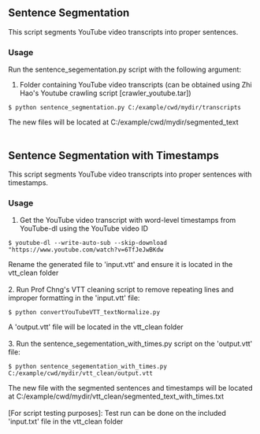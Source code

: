 ## Sentence Segmentation
This script segments YouTube video transcripts into proper sentences.
<br/>

### Usage
Run the sentence_segementation.py script with the following argument:
1. Folder containing YouTube video transcripts (can be obtained using Zhi Hao's Youtube crawling script [crawler_youtube.tar])
```
$ python sentence_segmentation.py C:/example/cwd/mydir/transcripts
```
The new files will be located at C:/example/cwd/mydir/segmented_text
<br/>
<br/>

## Sentence Segmentation with Timestamps
This script segments YouTube video transcripts into proper sentences with timestamps.
<br/>

### Usage
1. Get the YouTube video transcript with word-level timestamps from YouTube-dl using the YouTube video ID
```
$ youtube-dl --write-auto-sub --skip-download "https://www.youtube.com/watch?v=6TfJeJwBKdw
```
Rename the generated file to 'input.vtt' and ensure it is located in the vtt_clean folder
<br/>
<br/>
2. Run Prof Chng's VTT cleaning script to remove repeating lines and improper formatting in the 'input.vtt' file:
```
$ python convertYouTubeVTT_textNormalize.py 
```
A 'output.vtt' file will be located in the vtt_clean folder
<br/>
<br/>
3. Run the sentence_segementation_with_times.py script on the 'output.vtt' file:
```
$ python sentence_segementation_with_times.py C:/example/cwd/mydir/vtt_clean/output.vtt
```
The new file with the segmented sentences and timestamps will be located at C:/example/cwd/mydir/vtt_clean/segmented_text_with_times.txt
<br/>
<br/>
[For script testing purposes]:
Test run can be done on the included 'input.txt' file in the vtt_clean folder
